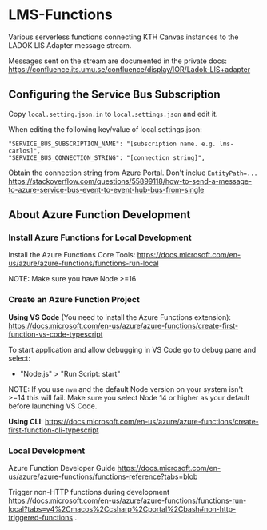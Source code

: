 # LMS-Functions

Various serverless functions connecting KTH Canvas instances to the LADOK LIS Adapter message stream.

Messages sent on the stream are documented in the private docs:
https://confluence.its.umu.se/confluence/display/IOR/Ladok-LIS+adapter

## Configuring the Service Bus Subscription

Copy `local.setting.json.in` to `local.settings.json` and edit it.

When editing the following key/value of local.settings.json:

```
"SERVICE_BUS_SUBSCRIPTION_NAME": "[subscription name. e.g. lms-carlos]",
"SERVICE_BUS_CONNECTION_STRING": "[connection string]",
```

Obtain the connection string from Azure Portal. Don't inclue `EntityPath=...`
https://stackoverflow.com/questions/55899118/how-to-send-a-message-to-azure-service-bus-event-to-event-hub-bus-from-single

## About Azure Function Development

### Install Azure Functions for Local Development

Install the Azure Functions Core Tools:
https://docs.microsoft.com/en-us/azure/azure-functions/functions-run-local

NOTE: Make sure you have Node >=16

### Create an Azure Function Project

**Using VS Code** (You need to install the Azure Functions extension):
https://docs.microsoft.com/en-us/azure/azure-functions/create-first-function-vs-code-typescript

To start application and allow debugging in VS Code go to debug pane and select:

- "Node.js" > "Run Script: start"

NOTE: If you use `nvm` and the default Node version on your system isn't >=14 this will fail.
Make sure you select Node 14 or higher as your default before launching VS Code.

**Using CLI**:
https://docs.microsoft.com/en-us/azure/azure-functions/create-first-function-cli-typescript

### Local Development

Azure Function Developer Guide
https://docs.microsoft.com/en-us/azure/azure-functions/functions-reference?tabs=blob

Trigger non-HTTP functions during development
https://docs.microsoft.com/en-us/azure/azure-functions/functions-run-local?tabs=v4%2Cmacos%2Ccsharp%2Cportal%2Cbash#non-http-triggered-functions
.
